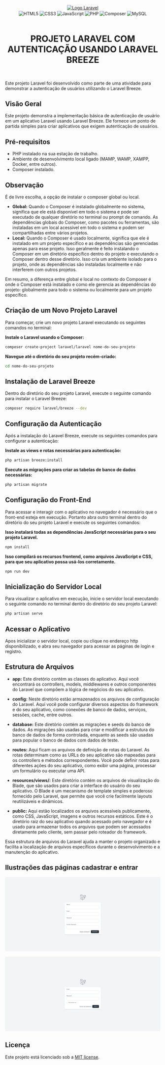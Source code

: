 <div align="center" style="display: inline_block;">
    <a href="https://laravel.com" title="Site oficial Laravel" target="_blank" rel='noopener noreferrer'>
        <img src="https://raw.githubusercontent.com/laravel/art/master/logo-lockup/5%20SVG/2%20CMYK/1%20Full%20Color/laravel-logolockup-cmyk-red.svg" width="800" alt="Logo Laravel">
    </a>
</div>

<div align="center" style="display: inline_block;">
    <img align="center" alt="HTML5" width="60" src="https://cdn.jsdelivr.net/gh/devicons/devicon@latest/icons/html5/html5-original-wordmark.svg" /> 
    <img align="center" alt="CSS3" width="60" src="https://cdn.jsdelivr.net/gh/devicons/devicon@latest/icons/css3/css3-original-wordmark.svg" />
    <img align="center" alt="JavaScript" width="50" src="https://cdn.jsdelivr.net/gh/devicons/devicon@latest/icons/javascript/javascript-original.svg" />
    <img align="center" alt="PHP" width="70" src="https://cdn.jsdelivr.net/gh/devicons/devicon@latest/icons/php/php-original.svg"/>
    <img align="center" alt="Composer" width="70" src="https://cdn.jsdelivr.net/gh/devicons/devicon@latest/icons/composer/composer-original.svg" />   
    <img align="center" alt="MySQL" width="70" src="https://cdn.jsdelivr.net/gh/devicons/devicon@latest/icons/mysql/mysql-original-wordmark.svg" />  
</div><br />

<div align="center">
<h1>PROJETO LARAVEL COM AUTENTICAÇÃO USANDO LARAVEL BREEZE</h1>
</div><br />

Este projeto Laravel foi desenvolvido como parte de uma atividade para demonstrar a autenticação de usuários utilizando o Laravel Breeze.

## Visão Geral

Este projeto demonstra a implementação básica de autenticação de usuário em um aplicativo Laravel usando Laravel Breeze. Ele fornece um ponto de partida simples para criar aplicativos que exigem autenticação de usuários.

## Pré-requisitos

- PHP instalado na sua estação de trabalho.
- Ambiente de desenvolvimento local ligado (MAMP, WAMP, XAMPP, Docker, entre outros).
- Composer instalado.

## Observação

É de livre escolha, a opção de instalar o composer global ou local.

- **Global:** Quando o Composer é instalado globalmente no sistema, significa que ele está disponível em todo o sistema e pode ser executado de qualquer diretório no terminal ou prompt de comando. As dependências globais do Composer, como pacotes ou ferramentas, são instaladas em um local acessível em todo o sistema e podem ser compartilhadas entre vários projetos.
- **Local:** Quando o Composer é usado localmente, significa que ele é instalado em um projeto específico e as dependências são gerenciadas apenas para esse projeto. Isso geralmente é feito instalando o Composer em um diretório específico dentro do projeto e executando o Composer dentro desse diretório. Isso cria um ambiente isolado para o projeto, onde as dependências são instaladas localmente e não interferem com outros projetos.

Em resumo, a diferença entre global e local no contexto do Composer é onde o Composer está instalado e como ele gerencia as dependências do projeto: globalmente para todo o sistema ou localmente para um projeto específico.

## Criação de um Novo Projeto Laravel

Para começar, crie um novo projeto Laravel executando os seguintes comandos no terminal:

**Instale o Laravel usando o Composer:**
```bash
composer create-project laravel/laravel nome-do-seu-projeto
```

**Navegue até o diretório do seu projeto recém-criado:**
```bash
cd nome-do-seu-projeto
```

## Instalação de Laravel Breeze

Dentro do diretório do seu projeto Laravel, execute o seguinte comando para instalar o Laravel Breeze:

```bash
composer require laravel/breeze --dev
```

## Configuração da Autenticação

Após a instalação do Laravel Breeze, execute os seguintes comandos para configurar a autenticação:

**Instale as views e rotas necessárias para autenticação:**
```bash
php artisan breeze:install
```

**Execute as migrações para criar as tabelas de banco de dados necessárias:**
```bash
php artisan migrate
```

## Configuração do Front-End

Para acessar e interagir com o aplicativo no navegador é necessário que o front-end esteja em execução. Portanto abra outro terminal dentro do diretório do seu projeto Laravel e execute os seguintes comandos:

**Isso instalará todas as dependências JavaScript necessárias para o seu projeto Laravel.**
```bash
npm install
```

**Isso compilará os recursos frontend, como arquivos JavaScript e CSS, para que seu aplicativo possa usá-los corretamente.**
```bash
npm run dev
```

## Inicialização do Servidor Local

Para visualizar o aplicativo em execução, inicie o servidor local executando o seguinte comando no terminal dentro do diretório do seu projeto Laravel:

```bash
php artisan serve
```

## Acessar o Aplicativo

Apos inicializar o servidor local, copie ou clique no endereço http disponibilizado, e abra seu navegador para acessar as páginas de login e registro. 

## Estrutura de Arquivos

- **app:** Este diretório contém as classes do aplicativo. Aqui você encontrará os controllers, models, middlewares e outros componentes do Laravel que compõem a lógica de negócios do seu aplicativo.

- **config:** Neste diretório estão armazenados os arquivos de configuração do Laravel. Aqui você pode configurar diversos aspectos do framework e do seu aplicativo, como conexões de banco de dados, serviços, sessões, cache, entre outros.

- **database:** Este diretório contém as migrações e seeds do banco de dados. As migrações são usadas para criar e modificar a estrutura do banco de dados de forma controlada, enquanto as seeds são usadas para popular o banco de dados com dados de teste.

- **routes:** Aqui ficam os arquivos de definição de rotas do Laravel. As rotas determinam como as URLs do seu aplicativo são mapeadas para os controllers e métodos correspondentes. Você pode definir rotas para diferentes ações do seu aplicativo, como exibir uma página, processar um formulário ou executar uma API.

- **resources/views/:** Este diretório contém os arquivos de visualização do Blade, que são usados para criar a interface do usuário do seu aplicativo. O Blade é um mecanismo de template simples e poderoso fornecido pelo Laravel, que permite que você crie facilmente layouts reutilizáveis e dinâmicos.

- **public:** Aqui estão localizados os arquivos acessíveis publicamente, como CSS, JavaScript, imagens e outros recursos estáticos. Este é o diretório raiz do seu aplicativo quando acessado pelo navegador e é usado para armazenar todos os arquivos que podem ser acessados diretamente pelo cliente, sem passar pelo roteador do framework.

Essa estrutura de arquivos do Laravel ajuda a manter o projeto organizado e facilita a localização de arquivos específicos durante o desenvolvimento e a manutenção do aplicativo.

## Ilustrações das páginas cadastrar e entrar 

![Página Cadastrar](public/cadastrar.png)

![Página Entrar](public/entrar.png)

## Licença

Este projeto está licenciado sob a [MIT license](https://opensource.org/licenses/MIT).